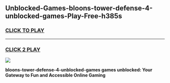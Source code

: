 
## Unblocked-Games-bloons-tower-defense-4-unblocked-games-Play-Free-h385s
<h3>
<a href="https://premium76.site?title=bloons-tower-defense-4-unblocked-games&ref=10A">CLICK TO PLAY</a></h3>
<hr>

<h3>
<a href="https://premium76.site?title=bloons-tower-defense-4-unblocked-games&ref=10A">CLICK 2 PLAY</a>
  
</h3>

<a href="https://premium76.site?title=bloons-tower-defense-4-unblocked-games&ref=10A"><img src="https://clearcache.store/games.png"></a>


**bloons-tower-defense-4-unblocked-games games unblocked: Your Gateway to Fun and Accessible Online Gaming**
